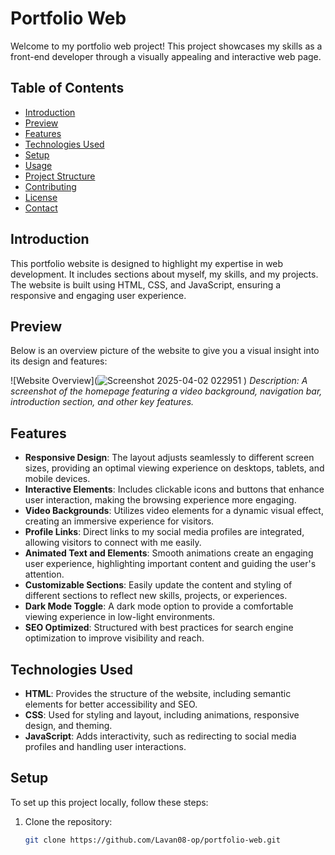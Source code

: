 # Portfolio Web

Welcome to my portfolio web project! This project showcases my skills as a front-end developer through a visually appealing and interactive web page.

## Table of Contents

- [Introduction](#introduction)
- [Preview](#preview)
- [Features](#features)
- [Technologies Used](#technologies-used)
- [Setup](#setup)
- [Usage](#usage)
- [Project Structure](#project-structure)
- [Contributing](#contributing)
- [License](#license)
- [Contact](#contact)

## Introduction

This portfolio website is designed to highlight my expertise in web development. It includes sections about myself, my skills, and my projects. The website is built using HTML, CSS, and JavaScript, ensuring a responsive and engaging user experience.

## Preview

Below is an overview picture of the website to give you a visual insight into its design and features:

![Website Overview](![Screenshot 2025-04-02 022951](https://github.com/user-attachments/assets/1450627d-c300-4d03-a1dc-48b226ffb97f)
)
*Description: A screenshot of the homepage featuring a video background, navigation bar, introduction section, and other key features.*

## Features

- **Responsive Design**: The layout adjusts seamlessly to different screen sizes, providing an optimal viewing experience on desktops, tablets, and mobile devices.
- **Interactive Elements**: Includes clickable icons and buttons that enhance user interaction, making the browsing experience more engaging.
- **Video Backgrounds**: Utilizes video elements for a dynamic visual effect, creating an immersive experience for visitors.
- **Profile Links**: Direct links to my social media profiles are integrated, allowing visitors to connect with me easily.
- **Animated Text and Elements**: Smooth animations create an engaging user experience, highlighting important content and guiding the user's attention.
- **Customizable Sections**: Easily update the content and styling of different sections to reflect new skills, projects, or experiences.
- **Dark Mode Toggle**: A dark mode option to provide a comfortable viewing experience in low-light environments.
- **SEO Optimized**: Structured with best practices for search engine optimization to improve visibility and reach.

## Technologies Used

- **HTML**: Provides the structure of the website, including semantic elements for better accessibility and SEO.
- **CSS**: Used for styling and layout, including animations, responsive design, and theming.
- **JavaScript**: Adds interactivity, such as redirecting to social media profiles and handling user interactions.

## Setup

To set up this project locally, follow these steps:

1. Clone the repository:
   ```sh
   git clone https://github.com/Lavan08-op/portfolio-web.git
